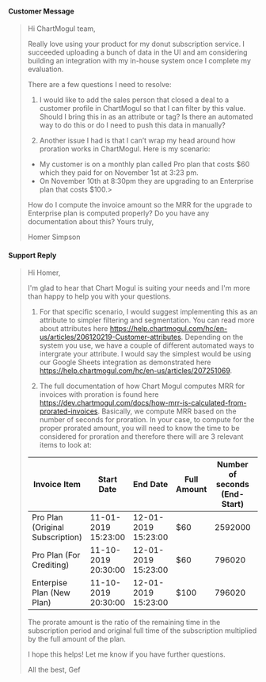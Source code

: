 #### Customer Message
>Hi ChartMogul team,
>
>Really love using your product for my donut subscription service. I succeeded uploading a bunch of data
>in the UI and am considering building an integration with my in-house system once I complete my
>evaluation.
>
>There are a few questions I need to resolve:
>1) I would like to add the sales person that closed a deal to a customer profile in ChartMogul so that I can
>filter by this value. Should I bring this in as an attribute or tag? Is there an automated way to do this or do
>I need to push this data in manually?
>
>2) Another issue I had is that I can’t wrap my head around how proration works in ChartMogul.
>Here is my scenario:
>- My customer is on a monthly plan called Pro plan that costs $60 which they paid for on November 1st at
>3:23 pm.
>- On November 10th at 8:30pm they are upgrading to an Enterprise plan that costs $100.>
>
>How do I compute the invoice amount so the MRR for the upgrade to Enterprise plan is computed
>properly? Do you have any documentation about this?
>Yours truly,
>
>Homer Simpson

#### Support Reply

>Hi Homer,
>
>I'm glad to hear that Chart Mogul is suiting your needs and I'm more than happy to help you with your questions.
>
>1. For that specific scenario, I would suggest implementing this as an attribute to simpler filtering and segmentation. You can read more about attributes here https://help.chartmogul.com/hc/en-us/articles/206120219-Customer-attributes. Depending on the system you use, we have a couple of different automated ways to intergrate your attribute. I would say the simplest would be using our Google Sheets integration as demonstrated here https://help.chartmogul.com/hc/en-us/articles/207251069.
>
>2. The full documentation of how Chart Mogul computes MRR for invoices with proration is found here https://dev.chartmogul.com/docs/how-mrr-is-calculated-from-prorated-invoices. Basically, we compute MRR based on the number of seconds for proration. In your case, to compute for the proper prorated amount, you will need to know the time to be considered for proration and therefore there will are 3 relevant items to look at:
>
>|Invoice Item|Start Date|End Date|Full Amount|Number of seconds (End-Start)|Prorate Amount
>|-|-|-|-|-|-
>|Pro Plan (Original Subscription)|11-01-2019 15:23:00|12-01-2019 15:23:00|$60|2592000|$60 (Full)
>|Pro Plan (For Crediting)|11-10-2019 20:30:00|12-01-2019 15:23:00|$60|796020|-$41.57 (Prorate Credit)
>|Enterpise Plan (New Plan)|11-10-2019 20:30:00|12-01-2019 15:23:00|$100|796020|$69.29 (Prorate Charge)
>
>The prorate amount is the ratio of the remaining time in the subscription period and original full time of the subscription multiplied by the full amount of the plan. 
>
>I hope this helps! Let me know if you have further questions.
>
>All the best,
>Gef
